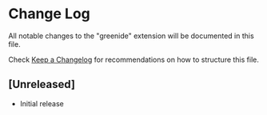 # Change Log

All notable changes to the "greenide" extension will be documented in this file.

Check [Keep a Changelog](http://keepachangelog.com/) for recommendations on how to structure this file.

## [Unreleased]

- Initial release